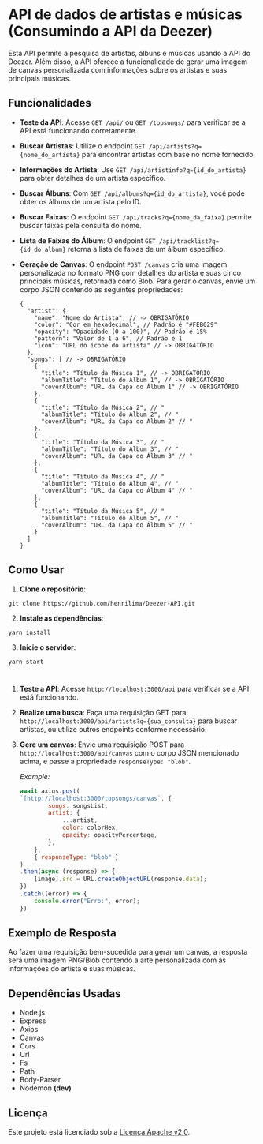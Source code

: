 # API de dados de artistas e músicas (Consumindo a API da Deezer)
Esta API permite a pesquisa de artistas, álbuns e músicas usando a API do Deezer. Além disso, a API oferece a funcionalidade de gerar uma imagem de canvas personalizada com informações sobre os artistas e suas principais músicas.

## Funcionalidades
- **Teste da API**: Acesse `GET /api/` ou `GET /topsongs/` para verificar se a API está funcionando corretamente.
- **Buscar Artistas**: Utilize o endpoint `GET /api/artists?q={nome_do_artista}` para encontrar artistas com base no nome fornecido.
- **Informações do Artista**: Use `GET /api/artistinfo?q={id_do_artista}` para obter detalhes de um artista específico.
- **Buscar Álbuns**: Com `GET /api/albums?q={id_do_artista}`, você pode obter os álbuns de um artista pelo ID.
- **Buscar Faixas**: O endpoint `GET /api/tracks?q={nome_da_faixa}` permite buscar faixas pela consulta do nome.
- **Lista de Faixas do Álbum**: O endpoint `GET /api/tracklist?q={id_do_album}` retorna a lista de faixas de um álbum específico.
- **Geração de Canvas**: O endpoint `POST /canvas` cria uma imagem personalizada no formato PNG com detalhes do artista e suas cinco principais músicas, retornada como Blob. Para gerar o canvas, envie um corpo JSON contendo as seguintes propriedades:

  ```json5
  {
    "artist": {
      "name": "Nome do Artista", // -> OBRIGATÓRIO
      "color": "Cor em hexadecimal", // Padrão é "#FEB029"
      "opacity": "Opacidade (0 a 100)", // Padrão é 15%
      "pattern": "Valor de 1 a 6", // Padrão é 1
      "icon": "URL do ícone do artista" // -> OBRIGATÓRIO
    },
    "songs": [ // -> OBRIGATÓRIO
      {
        "title": "Título da Música 1", // -> OBRIGATÓRIO
        "albumTitle": "Título do Álbum 1", // -> OBRIGATÓRIO
        "coverAlbum": "URL da Capa do Álbum 1" // -> OBRIGATÓRIO
      },
      {
        "title": "Título da Música 2", // "
        "albumTitle": "Título do Álbum 2", // "
        "coverAlbum": "URL da Capa do Álbum 2" // "
      },
      {
        "title": "Título da Música 3", // "
        "albumTitle": "Título do Álbum 3", // "
        "coverAlbum": "URL da Capa do Álbum 3" // "
      },
      {
        "title": "Título da Música 4", // "
        "albumTitle": "Título do Álbum 4", // "
        "coverAlbum": "URL da Capa do Álbum 4" // "
      },
      {
        "title": "Título da Música 5", // "
        "albumTitle": "Título do Álbum 5", // "
        "coverAlbum": "URL da Capa do Álbum 5" // "
      }
    ]
  }
  ```

## Como Usar
1. **Clone o repositório**:
 ```
 git clone https://github.com/henrilima/Deezer-API.git
 ```

2. **Instale as dependências**:
 ```
 yarn install
 ```

3. **Inicie o servidor**:
 ```
 yarn start
 ```

#

1. **Teste a API**:
Acesse `http://localhost:3000/api` para verificar se a API está funcionando.

1. **Realize uma busca**:
Faça uma requisição GET para `http://localhost:3000/api/artists?q={sua_consulta}` para buscar artistas, ou utilize outros endpoints conforme necessário.

1. **Gere um canvas**:
Envie uma requisição POST para `http://localhost:3000/api/canvas` com o corpo JSON mencionado acima, e passe a propriedade `responseType: "blob"`.

    *Example:*
    ```js
    await axios.post(
    `[http://localhost:3000/topsongs/canvas`, {
            songs: songsList,
            artist: {
                ...artist,
                color: colorHex,
                opacity: opacityPercentage,
            },
        },
        { responseType: "blob" }
    )
    .then(async (response) => {
        [image].src = URL.createObjectURL(response.data);
    })
    .catch((error) => {
        console.error("Erro:", error);
    })
    ```

## Exemplo de Resposta
Ao fazer uma requisição bem-sucedida para gerar um canvas, a resposta será uma imagem PNG/Blob contendo a arte personalizada com as informações do artista e suas músicas.

## Dependências Usadas
- Node.js
- Express
- Axios
- Canvas
- Cors
- Url
- Fs
- Path
- Body-Parser
- Nodemon **(dev)**

## Licença
Este projeto está licenciado sob a [Licença Apache v2.0](LICENSE).